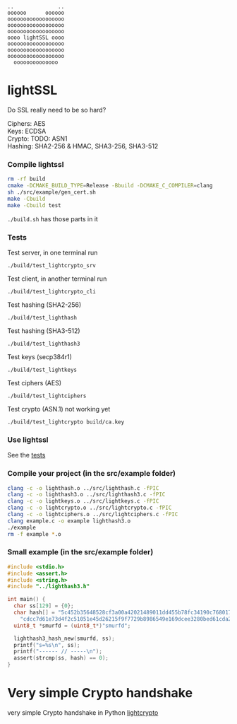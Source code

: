 ```
..              ..
oooooo      oooooo
oooooooooooooooooo
oooooooooooooooooo
oooooooooooooooooo
oooo lightSSL oooo
oooooooooooooooooo
oooooooooooooooooo
oooooooooooooooooo
  oooooooooooooo
```
# lightSSL
Do SSL really need to be so hard?

Ciphers: AES<br>
Keys: ECDSA<br>
Crypto: TODO: ASN1<br>
Hashing: SHA2-256 & HMAC, SHA3-256, SHA3-512<br>

### Compile lightssl

```bash
rm -rf build
cmake -DCMAKE_BUILD_TYPE=Release -Bbuild -DCMAKE_C_COMPILER=clang
sh ./src/example/gen_cert.sh
make -Cbuild
make -Cbuild test
```
`./build.sh` has those parts in it

### Tests
Test server, in one terminal run
```
./build/test_lightcrypto_srv
```
Test client, in another terminal run
```
./build/test_lightcrypto_cli
```
Test hashing (SHA2-256)
```
./build/test_lighthash
```
Test hashing (SHA3-512)
```
./build/test_lighthash3
```
Test keys (secp384r1)
```
./build/test_lightkeys
```
Test ciphers (AES)
```
./build/test_lightciphers
```
Test crypto (ASN.1) not working yet
```
./build/test_lightcrypto build/ca.key
```
### Use lightssl
See the [tests](https://github.com/smurfd/lightssl/tree/main/src/tests)

### Compile your project (in the src/example folder)
```bash
clang -c -o lighthash.o ../src/lighthash.c -fPIC
clang -c -o lighthash3.o ../src/lighthash3.c -fPIC
clang -c -o lightkeys.o ../src/lightkeys.c -fPIC
clang -c -o lightcrypto.o ../src/lightcrypto.c -fPIC
clang -c -o lightciphers.o ../src/lightciphers.c -fPIC
clang example.c -o example lighthash3.o
./example
rm -f example *.o
```
### Small example (in the src/example folder)
```c
#include <stdio.h>
#include <assert.h>
#include <string.h>
#include "../lighthash3.h"

int main() {
  char ss[129] = {0};
  char hash[] = "5c452b35648528cf3a00a42021489011dd455b78fc34190c7680173b2d"
    "cdcc7d61e73d4f2c51051e45d26215f9f7729b8986549e169dcee3280bed61cda25f20";
  uint8_t *smurfd = (uint8_t*)"smurfd";

  lighthash3_hash_new(smurfd, ss);
  printf("s=%s\n", ss);
  printf("------ // -----\n");
  assert(strcmp(ss, hash) == 0);
}
```

# Very simple Crypto handshake
very simple Crypto handshake in Python
[lightcrypto](https://github.com/smurfd/lightssl/tree/main/src/lightcrypto)
